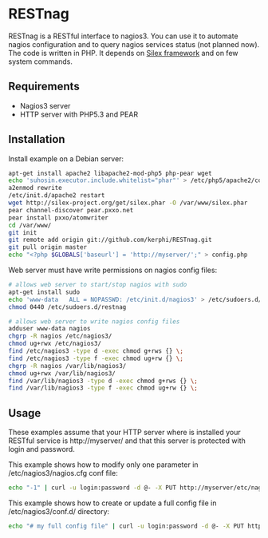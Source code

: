 RESTnag
=======

RESTnag is a RESTful interface to nagios3. You can use it to automate nagios configuration and to query nagios services status (not planned now). 
The code is written in PHP. It depends on [Silex framework](http://silex-project.org/) and on few system commands.

Requirements
------------

* Nagios3 server
* HTTP server with PHP5.3 and PEAR

Installation
------------

Install example on a Debian server:

```bash
apt-get install apache2 libapache2-mod-php5 php-pear wget 
echo 'suhosin.executor.include.whitelist="phar"' > /etc/php5/apache2/conf.d/restnag.ini
a2enmod rewrite
/etc/init.d/apache2 restart
wget http://silex-project.org/get/silex.phar -O /var/www/silex.phar
pear channel-discover pear.pxxo.net
pear install pxxo/atomwriter
cd /var/www/
git init
git remote add origin git://github.com/kerphi/RESTnag.git
git pull origin master
echo "<?php $GLOBALS['baseurl'] = 'http://myserver/';" > config.php
```

Web server must have write permissions on nagios config files:

```bash
# allows web server to start/stop nagios with sudo
apt-get install sudo 
echo 'www-data   ALL = NOPASSWD: /etc/init.d/nagios3' > /etc/sudoers.d/restnag
chmod 0440 /etc/sudoers.d/restnag

# allows web server to write nagios config files
adduser www-data nagios
chgrp -R nagios /etc/nagios3/
chmod ug+rwx /etc/nagios3/
find /etc/nagios3 -type d -exec chmod g+rws {} \;
find /etc/nagios3 -type f -exec chmod ug+rw {} \;
chgrp -R nagios /var/lib/nagios3/
chmod ug+rwx /var/lib/nagios3/
find /var/lib/nagios3 -type d -exec chmod g+rws {} \;
find /var/lib/nagios3 -type f -exec chmod ug+rw {} \;
```

Usage
-----

These examples assume that your HTTP server where is installed your RESTful service is http://myserver/ and that this server is protected with login and password.

This example shows how to modify only one parameter in /etc/nagios3/nagios.cfg conf file:

```bash
echo "-1" | curl -u login:password -d @- -X PUT http://myserver/etc/nagios3/nagios.cfg/debug_level/0
```

This example shows how to create or update a full config file in /etc/nagios3/conf.d/ directory:

```bash
echo "# my full config file" | curl -u login:password -d @- -X PUT http://myserver/etc/nagios3/conf.d/myconf.cfg
```


